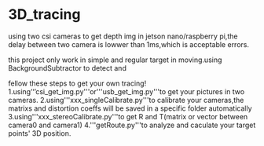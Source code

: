 # 3D_tracing

using two csi cameras to get depth img in jetson nano/raspberry pi,the delay between two camera is lowwer than 1ms,which is acceptable errors.

this project only work in simple and regular target in moving.using BackgroundSubtractor to detect and 

fellow these steps to get your own tracing!
1.using’‘’csi_get_img.py'''or'''usb_get_img.py'''to get your pictures in two cameras.
2.using'''xxx_singleCalibrate.py'''to calibrate your cameras,the matrixs and distortion coeffs will be saved in a specific folder automatically
3.using'''xxx_stereoCalibrate.py'''to get R and T(matrix or vector between camera0 and camera1) 
4.'''getRoute.py'''to analyze and caculate your target points' 3D position.
